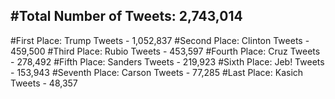 #Total Number of Tweets: 2,743,014 
---
#First Place: Trump Tweets - 1,052,837
#Second Place: Clinton Tweets - 459,500
#Third Place: Rubio Tweets - 453,597
#Fourth Place: Cruz Tweets - 278,492
#Fifth Place: Sanders Tweets - 219,923
#Sixth Place: Jeb! Tweets - 153,943
#Seventh Place: Carson Tweets - 77,285
#Last Place: Kasich Tweets - 48,357
